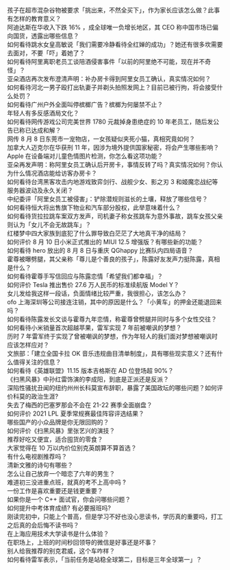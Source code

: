 孩子在超市混杂谷物被要求「挑出来，不然全买下」，作为家长应该怎么做？此事有怎样的教育意义？  
阿迪达斯在华收入下跌 16% ，成全球唯一负增长地区，其 CEO 称中国市场已偏向国货，透露出哪些信息？  
如何看待跳水女皇高敏说「我们需要冷静看待全红婵的成功」？她还有很多坎需要去面对，不要「吓」着她了？  
如何看待阿里离职老员工谈陪酒侵害事件「以前的阿里绝不可能，现在并不奇怪」？  
亚朵酒店再次发布澄清声明：补办房卡得到阿里女员工确认，真实情况如何？  
如何看待河北一男子殴打出轨妻子并剃头拍照发网上？目前已被行拘，将会接受什么处罚？  
如何看待广州户外全面叫停槟榔广告？槟榔为何屡禁不止？  
年轻人有多反感酒局文化？  
如何看待网传游戏公司完美世界 1780 元裁掉身患绝症的 10 年老员工，随后发公告已称已达成和解？  
网传 8 月 8 日东莞市一宠物店，一女孩疑似夹死小猫，真相究竟如何？  
加拿大人迈克尔在华获刑 11 年，因涉为境外提供国家秘密，将会产生哪些影响？  
Apple 在设备端对儿童色情图片检测，你怎么看这项功能？  
亚朵再发声明：称阿里女员工确认后开房卡，事情反转了吗？真实情况如何？你认为什么情况酒店能给访客办房卡？  
如何看待台湾黑客攻击内地游戏致弈剑行、战舰少女、影之刃 3 和姬魔恋战纪等服务器波动及永久关闭？  
中纪委评「阿里女员工被侵害」：铲除潜规则滋长的土壤，释放了哪些信号？  
如何看待恒大将出售旗下物业和汽车部分股权，此举意味着什么？  
如何看待货拉拉跳车案双方发声，司机妻子称女孩跳车为意外事故，跳车女孩父亲则认为「女儿不会无故跳车」？  
红楼梦中四大家族到底犯了什么罪导致白茫茫了大地真干净的结局？  
如何评价 8 月 10 日小米正式推出的 MIUI 12.5 增强版？有哪些新的功能？  
如何看待 hero 放出的 8 月 8 日与重庆 QGhappy 比赛队内四局语音？  
霍尊被曝劈腿，其父亲称「尊儿是个善良的孩子」，陈露好友发声力挺陈露，真相是什么？  
如何看待霍尊手写信回应与陈露恋情「希望我们都幸福」？  
如何评价 Tesla 推出售价 27.6 万人民币的标准续航版 Model Y？  
女儿发给我这样一段话，负面情绪比较严重，我很担心，该怎么办？  
ofo 上海深圳等公司接连注销，其中的原因是什么？「小黄车」的押金还能退回来吗？  
如何看待陈露发长文谈与霍尊九年恋情，称霍尊曾劈腿并同时与多个女性交往？  
如何看待小米销量首次超越苹果，雷军实现 7 年前被嘲讽的梦想？  
历时 7 年雷军终于实现了曾被嘲讽的梦想，作为年轻人的我们面对梦想被嘲讽时应该怎样应对？  
文旅部：「建立全国卡拉 OK 音乐违规曲目清单制度」，具有哪些现实意义？还有什么值得关注的信息？  
如何看待《英雄联盟》11.15 版本吉格斯在 AD 位登场超 90%？  
《扫黑风暴》中孙红雷饰演的李成阳，到底是正派还是反派？  
深陷性骚扰丑闻的纽约州州长科莫宣布辞职，暴露了美国政坛的哪些问题？如何评价科莫的政治生涯?  
失去了梅西的巴塞罗那会不会在 21-22 赛季全面崩盘？  
如何评价 2021 LPL 夏季常规赛最佳阵容评选结果？  
哪些国产的小众品牌是你无限回购的？  
如何评价《扫黑风暴》里张艺兴的演技？  
推荐好吃又便宜，适合囤货的零食？  
大家觉得在 10 万以内价位别克英朗算不算首选？  
有什么电视剧推荐吗？  
清新文雅的诗句有哪些？  
怎么让自己放弃一个暗恋了六年的男生？  
难道初三没进重点班，就真的考不上高中吗 ?  
一份工作是喜欢重要还是钱更重要？  
如果你是一个 C++ 面试官，你会问哪些问题？  
如何提升中考体育成绩? 有必要报班吗?  
刚读完初中，只能上个普高，但是学习不好也没心思读书，学历真的重要吗，打工之后真的会后悔不读书吗？  
在上海应用技术大学读书是什么体验？  
在职场上，上班的时间秒回领导的微信是好事还是坏事？  
别人给我推荐的别克君威，这个车咋样？  
如何看待雷军表示，「当前任务是站稳全球第二，目标是三年全球第一」？  
